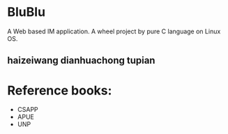 # BluBlu
A Web based IM application. A wheel project by pure C language on Linux OS.

## haizeiwang dianhuachong tupian



# Reference books:
- CSAPP
- APUE
- UNP







